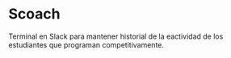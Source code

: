 # Scoach
Terminal en Slack para mantener historial de la eactividad de los estudiantes que programan competitivamente.
